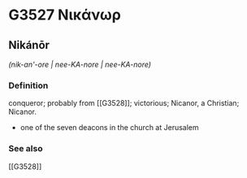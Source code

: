 # G3527 Νικάνωρ

## Nikánōr

_(nik-an'-ore | nee-KA-nore | nee-KA-nore)_

### Definition

conqueror; probably from [[G3528]]; victorious; Nicanor, a Christian; Nicanor.

- one of the seven deacons in the church at Jerusalem

### See also

[[G3528]]

